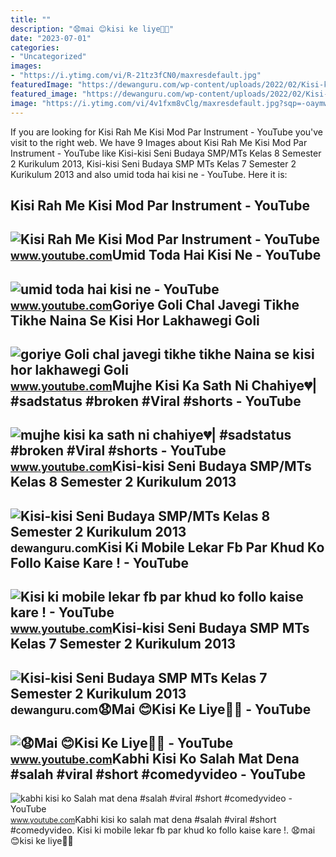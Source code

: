 ```yaml
---
title: ""
description: "😧mai 😊kisi ke liye🙏🏻"
date: "2023-07-01"
categories:
- "Uncategorized"
images:
- "https://i.ytimg.com/vi/R-21tz3fCN0/maxresdefault.jpg"
featuredImage: "https://dewanguru.com/wp-content/uploads/2022/02/Kisi-kisi-Seni-Budaya-SMP-MTs-Kelas-8-Semester-2-Kurikulum-2013.jpg"
featured_image: "https://dewanguru.com/wp-content/uploads/2022/02/Kisi-kisi-Seni-Budaya-SMP-MTs-Kelas-8-Semester-2-Kurikulum-2013.jpg"
image: "https://i.ytimg.com/vi/4v1fxm8vClg/maxresdefault.jpg?sqp=-oaymwEmCIAKENAF8quKqQMa8AEB-AHUBoAC4AOKAgwIABABGGUgWChOMA8=&amp;rs=AOn4CLA3Vpwmxe_B37Fcn9ED9bt1_IHN5A"
---
```


If you are looking for Kisi Rah Me Kisi Mod Par Instrument - YouTube you've visit to the right web. We have 9 Images about Kisi Rah Me Kisi Mod Par Instrument - YouTube like Kisi-kisi Seni Budaya SMP/MTs Kelas 8 Semester 2 Kurikulum 2013, Kisi-kisi Seni Budaya SMP MTs Kelas 7 Semester 2 Kurikulum 2013 and also umid toda hai kisi ne - YouTube. Here it is:

Kisi Rah Me Kisi Mod Par Instrument - YouTube
---------------------------------------------

 ![Kisi Rah Me Kisi Mod Par Instrument - YouTube](https://i.ytimg.com/vi/R-21tz3fCN0/maxresdefault.jpg) <small>www.youtube.com</small>Umid Toda Hai Kisi Ne - YouTube
-------------------------------

 ![umid toda hai kisi ne - YouTube](https://i.ytimg.com/vi/w5FcN-MrRn8/maxres2.jpg?sqp=-oaymwEoCIAKENAF8quKqQMcGADwAQH4Ac4FgAKACooCDAgAEAEYESByKBkwDw==&rs=AOn4CLDD98o4dQUodSvu9j0Wu2UqPqxgXA) <small>www.youtube.com</small>Goriye Goli Chal Javegi Tikhe Tikhe Naina Se Kisi Hor Lakhawegi Goli
--------------------------------------------------------------------

 ![goriye Goli chal javegi tikhe tikhe Naina se kisi hor lakhawegi Goli](https://i.ytimg.com/vi/4v1fxm8vClg/maxresdefault.jpg?sqp=-oaymwEmCIAKENAF8quKqQMa8AEB-AHUBoAC4AOKAgwIABABGGUgWChOMA8=&rs=AOn4CLA3Vpwmxe_B37Fcn9ED9bt1_IHN5A) <small>www.youtube.com</small>Mujhe Kisi Ka Sath Ni Chahiye💔| #sadstatus #broken #Viral #shorts - YouTube
---------------------------------------------------------------------------

 ![mujhe kisi ka sath ni chahiye💔| #sadstatus #broken #Viral #shorts - YouTube](https://i.ytimg.com/vi/F7k6Du_FCn4/maxres2.jpg?sqp=-oaymwEoCIAKENAF8quKqQMcGADwAQH4Ac4FgAKACooCDAgAEAEYNyBSKHIwDw==&rs=AOn4CLB4YZairA4UyjqebgxDgWVuR27VDA) <small>www.youtube.com</small>Kisi-kisi Seni Budaya SMP/MTs Kelas 8 Semester 2 Kurikulum 2013
---------------------------------------------------------------

 ![Kisi-kisi Seni Budaya SMP/MTs Kelas 8 Semester 2 Kurikulum 2013](https://dewanguru.com/wp-content/uploads/2022/02/Kisi-kisi-Seni-Budaya-SMP-MTs-Kelas-8-Semester-2-Kurikulum-2013.jpg) <small>dewanguru.com</small>Kisi Ki Mobile Lekar Fb Par Khud Ko Follo Kaise Kare ! - YouTube
----------------------------------------------------------------

 ![Kisi ki mobile lekar fb par khud ko follo kaise kare ! - YouTube](https://i.ytimg.com/vi/0Fcn5-YRihM/maxresdefault.jpg) <small>www.youtube.com</small>Kisi-kisi Seni Budaya SMP MTs Kelas 7 Semester 2 Kurikulum 2013
---------------------------------------------------------------

 ![Kisi-kisi Seni Budaya SMP MTs Kelas 7 Semester 2 Kurikulum 2013](https://dewanguru.com/wp-content/uploads/2022/02/Kisi-kisi-Seni-Budaya-SMP-MTs-Kelas-7-Semester-2-Kurikulum-2013.jpg) <small>dewanguru.com</small>😧Mai 😊Kisi Ke Liye🙏🏻 - YouTube
------------------------------

 ![😧Mai 😊Kisi Ke Liye🙏🏻 - YouTube](https://i.ytimg.com/vi/Fcn7YNjDW1o/maxresdefault.jpg?sqp=-oaymwEoCIAKENAF8quKqQMcGADwAQH4Ac4FgAKACooCDAgAEAEYTiBlKGUwDw==&rs=AOn4CLCTHjvdVDcSsGR4HGBIGFvHzJUbXQ) <small>www.youtube.com</small>Kabhi Kisi Ko Salah Mat Dena #salah #viral #short #comedyvideo - YouTube
------------------------------------------------------------------------

 ![kabhi kisi ko Salah mat dena #salah #viral #short #comedyvideo - YouTube](https://i.ytimg.com/vi/eoCF5Ozmh9Y/maxres2.jpg?sqp=-oaymwEoCIAKENAF8quKqQMcGADwAQH4Ac4FgAKACooCDAgAEAEYVCBCKH8wDw==&rs=AOn4CLAB7fcn20g-KkH33lDYt8a-L__ZrA) <small>www.youtube.com</small>Kabhi kisi ko salah mat dena #salah #viral #short #comedyvideo. Kisi ki mobile lekar fb par khud ko follo kaise kare !. 😧mai 😊kisi ke liye🙏🏻
